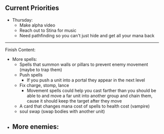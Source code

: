 ## Current Priorities
- Thursday:
    - Make alpha video
    - Reach out to Stina for music
    - Need pathfinding so you can't just hide and get all your mana back
---
Finish Content:
- More spells:
    - Spells that summon walls or pillars to prevent enemy movement (maybe to trap them)
    - Push spells
        - If you push a unit into a portal they appear in the next level
    - Fix charge, stomp, lance
        - Movement spells could help you cast farther than you should be able to and move a far unit into another group and chain them, cause it should keep the target after they move
    - A card that changes mana cost of spells to health cost (vampire)
    - soul swap (swap bodies with another unit)
- More enemies:
    - 